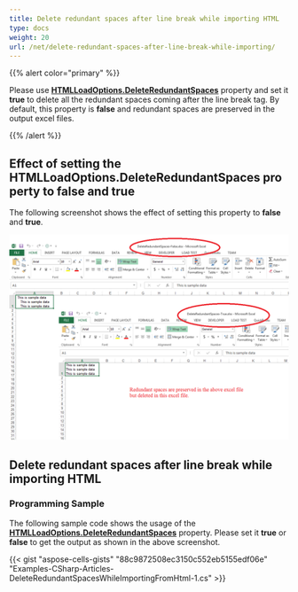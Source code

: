 ```yaml
---
title: Delete redundant spaces after line break while importing HTML
type: docs
weight: 20
url: /net/delete-redundant-spaces-after-line-break-while-importing/
---
```


{{% alert color="primary" %}}

Please use [**HTMLLoadOptions.DeleteRedundantSpaces**](https://reference.aspose.com/cells/net/aspose.cells/htmlloadoptions/properties/deleteredundantspaces) property and set it **true** to delete all the redundant spaces coming after the line break tag. By default, this property is **false** and redundant spaces are preserved in the output excel files.

{{% /alert %}}

## Effect of setting the HTMLLoadOptions.DeleteRedundantSpaces property to false and true

The following screenshot shows the effect of setting this property to **false** and **true**.

![todo:image_alt_text](delete-redundant-spaces-after-line-break-while-importing-html_1.png)

## Delete redundant spaces after line break while importing HTML

### Programming Sample

The following sample code shows the usage of the [**HTMLLoadOptions.DeleteRedundantSpaces**](https://reference.aspose.com/cells/net/aspose.cells/htmlloadoptions/properties/deleteredundantspaces) property. Please set it **true** or **false** to get the output as shown in the above screenshot.

{{< gist "aspose-cells-gists" "88c9872508ec3150c552eb5155edf06e" "Examples-CSharp-Articles-DeleteRedundantSpacesWhileImportingFromHtml-1.cs" >}}
